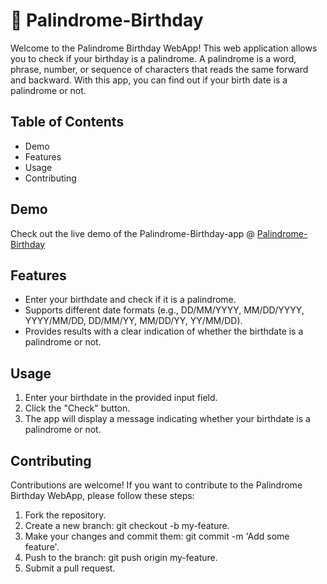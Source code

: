 # 🎂 Palindrome-Birthday

Welcome to the Palindrome Birthday WebApp! This web application allows you to check if your birthday is a palindrome. A palindrome is a word, phrase, number, or sequence of characters that reads the same forward and backward. With this app, you can find out if your birth date is a palindrome or not.

## Table of Contents 

- Demo
- Features
- Usage
- Contributing

## Demo

Check out the live demo of the Palindrome-Birthday-app @ [Palindrome-Birthday](https://mark-thirteen-palindrome-birthday.vercel.app/)

## Features 

- Enter your birthdate and check if it is a palindrome.
- Supports different date formats (e.g., DD/MM/YYYY, MM/DD/YYYY, YYYY/MM/DD, DD/MM/YY, MM/DD/YY, YY/MM/DD).
- Provides results with a clear indication of whether the birthdate is a palindrome or not.

## Usage

1. Enter your birthdate in the provided input field.
2. Click the "Check" button.
3. The app will display a message indicating whether your birthdate is a palindrome or not.

## Contributing

Contributions are welcome! If you want to contribute to the Palindrome Birthday WebApp,
please follow these steps:

1. Fork the repository.
2. Create a new branch: git checkout -b my-feature.
3. Make your changes and commit them: git commit -m 'Add some feature'.
4. Push to the branch: git push origin my-feature.
5. Submit a pull request.
